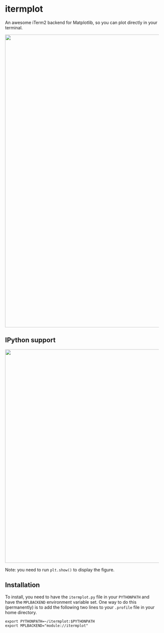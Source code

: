 # itermplot

An awesome iTerm2 backend for Matplotlib, so you can plot directly in your terminal.

<img src="https://github.com/daleroberts/itermplot/raw/master/docs/lightdark.png" width="960">

## IPython support

<img src="https://github.com/daleroberts/itermplot/raw/master/docs/subplots.png" width="700">

Note: you need to run `plt.show()` to display the figure.

## Installation

To install, you need to have the `itermplot.py` file in your `PYTHONPATH` and have the `MPLBACKEND` 
environment variable set. One way to do this (permanently) is to add the following two lines to your
`.profile` file in your home directory.
```
export PYTHONPATH=~/itermplot:$PYTHONPATH
export MPLBACKEND="module://itermplot"
```